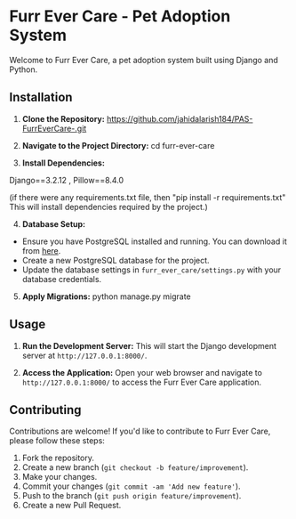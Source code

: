 # Furr Ever Care - Pet Adoption System

Welcome to Furr Ever Care, a pet adoption system built using Django and Python.

## Installation

1. **Clone the Repository:**
https://github.com/jahidalarish184/PAS-FurrEverCare-.git

2. **Navigate to the Project Directory:**
cd furr-ever-care


3. **Install Dependencies:**

Django==3.2.12  ,
Pillow==8.4.0

(if there were any requirements.txt file, then
"pip install -r requirements.txt"
This will install dependencies required by the project.)

4. **Database Setup:**
- Ensure you have PostgreSQL installed and running. You can download it from [here](https://www.postgresql.org/download/).
- Create a new PostgreSQL database for the project.
- Update the database settings in `furr_ever_care/settings.py` with your database credentials.

5. **Apply Migrations:**
python manage.py migrate


## Usage

1. **Run the Development Server:**
This will start the Django development server at `http://127.0.0.1:8000/`.

2. **Access the Application:**
Open your web browser and navigate to `http://127.0.0.1:8000/` to access the Furr Ever Care application.


## Contributing

Contributions are welcome! If you'd like to contribute to Furr Ever Care, please follow these steps:

1. Fork the repository.
2. Create a new branch (`git checkout -b feature/improvement`).
3. Make your changes.
4. Commit your changes (`git commit -am 'Add new feature'`).
5. Push to the branch (`git push origin feature/improvement`).
6. Create a new Pull Request.


